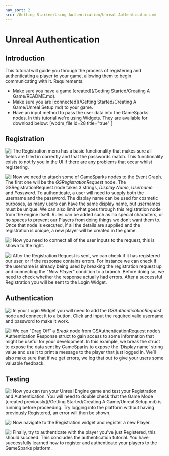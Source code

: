 ```yaml
---
nav_sort: 2
src: /Getting Started/Using Authentication/Unreal Authentication.md
---
```


# Unreal Authentication

## Introduction

This tutorial will guide you through the process of registering and authenticating a player to your game, allowing them to begin communicating with it. Requirements:

  * Make sure you have a game [created](/Getting Started/Creating A Game/README.md).
  * Make sure you are [connected](/Getting Started/Creating A Game/Unreal Setup.md) to your game.
  * Have an input method to pass the user data into the GameSparks nodes. In this tutorial we're using Widgets. They are available for download below:
[wpdm_file id=28 title="true" ]

## Registration

![l](img/UR/1.png)
The Registration menu has a basic functionality that makes sure all fields are filled in correctly and that the passwords match. This functionality exists to notify you in the UI if there are any problems that occur whilst registering.

![l](img/UR/2.png)
Now we need to attach some of GameSparks nodes to the Event Graph. The first one will be the *GSRegistrationRequest* node. The GSRegistrationRequest node takes 3 strings, *Display* *Name*, *Username* and *Password*. To authenticate, a user will need to supply both the username and the password. The display name can be used for cosmetic purposes, as many users can have the same display name, but usernames must be unique. We can also limit what goes through this registration node from the engine itself. Rules can be added such as no special characters, or no spaces to prevent our Players from doing things we don’t want them to. Once that node is executed, if all the details are supplied and the registration is unique, a new player will be created in the game.

![l](img/UR/3.png)
Now you need to connect all of the user inputs to the request, this is shown to the right.

![l](img/UR/4.png)
After the Registration Request is sent, we can check if it has registered our user, or if the response contains errors. For instance we can check if the username is already being used by breaking the registration request up and connecting the "*New Player*" condition to a branch. Before doing so, we need to check whether the response actually had errors. After a successful Registration you will be sent to the Login Widget.

## Authentication

![l](img/UR/5.png)
In your Login Widget you will need to add the *GSAuthenticationRequest* node and connect it to a button. Click and input the required valid username and password to make it work.

![l](img/UR/6.png)
We can "Drag Off" a *Break* node from GSAuthenticationRequest node’s Authentication Response struct to gain access to some information that might be useful for your development. In this example, we break the struct to expose the data sent by GameSparks to expose the 'Display name' string value and use it to print a message to the player that just logged in. We’ll also make sure that if we get errors, we log that out to give your users some valuable feedback.

## Testing

![l](img/UR/7.png)
Now you can run your Unreal Engine game and test your Registration and Authentication. You will need to double check that the Game Mode [created previously](/Getting Started/Creating A Game/Unreal Setup.md) is running before proceeding. Try logging into the platform without having previously Registered, an error will then be shown.

![l](img/UR/8.png)
Now navigate to the Registration widget and register a new Player.

![l](img/UR/9.png)
Finally, try to authenticate with the player you've just Registered, this should succeed. This concludes the authentication tutorial. You have successfully learned how to register and authenticate your players to the GameSparks platform.
